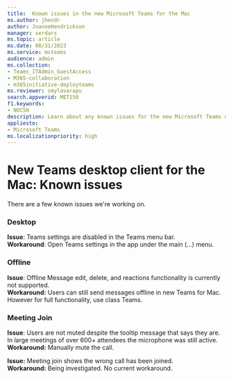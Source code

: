 ```yaml
---
title:  Known issues in the new Microsoft Teams for the Mac
ms.author: jhendr
author: JoanneHendrickson
manager: serdars
ms.topic: article
ms.date: 08/31/2023
ms.service: msteams
audience: admin
ms.collection: 
- Teams_ITAdmin_GuestAccess
- M365-collaboration
- m365initiative-deployteams
ms.reviewer: smylavarapu
search.appverid: MET150
f1.keywords:
- NOCSH
description: Learn about any known issues for the new Microsoft Teams desktop client for the Mac
appliesto: 
- Microsoft Teams
ms.localizationpriority: high
---
```

# New Teams desktop client for the Mac: Known issues 

There are a few known issues we're working on.

### Desktop

**Issue**: Teams settings are disabled in the Teams menu bar.</br>
**Workaround**: Open Teams settings in the app under the main (…) menu.

### Offline

**Issue**: Offline Message edit, delete, and reactions functionality is currently not supported.</br>
**Workaround:**  Users can still send messages offline in new Teams for Mac.  However for full functionality, use class Teams.

### Meeting Join

**Issue**: Users are not muted despite the tooltip message that says they are.  In large meetings of over 600+ attendees the microphone was still active. </br>
**Workaround:**  Manually mute the call.

**Issue:**  Meeting join shows the wrong call has been joined.</br>
**Workaround:**  Being investigated. No current workaround.

